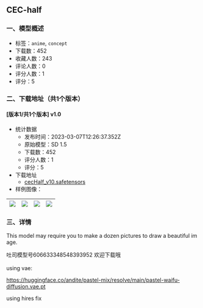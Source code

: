 ## CEC-half
### 一、模型概述

- 标签：`anime`, `concept`
- 下载数：452
- 收藏人数：243
- 评论人数：0
- 评分人数：1
- 评分：5

### 二、下载地址（共1个版本）

#### [版本1/共1个版本] v1.0

- 统计数据
  - 发布时间：2023-03-07T12:26:37.352Z
  - 原始模型：SD 1.5
  - 下载数：452
  - 评分人数：1
  - 评分：5
- 下载地址
  - [cecHalf_v10.safetensors](https://civitai.com/api/download/models/19804)
- 样例图像：

| <img src="https://image.civitai.com/xG1nkqKTMzGDvpLrqFT7WA/81991411-e215-4332-e81a-3af77ed26400/width=450/208495.jpeg" /> | <img src="https://image.civitai.com/xG1nkqKTMzGDvpLrqFT7WA/268227ca-ff0e-4775-60b0-eb74cd45ac00/width=450/208499.jpeg" /> | <img src="https://image.civitai.com/xG1nkqKTMzGDvpLrqFT7WA/189b74c4-c0c6-400c-e7b6-65008113d100/width=450/208498.jpeg" /> | <img src="https://image.civitai.com/xG1nkqKTMzGDvpLrqFT7WA/c3bf9fcd-6e20-4383-0ff0-76640477c600/width=450/208497.jpeg" /> |
| ---- | ---- | ---- | ---- |


### 三、详情
<p>This model may require you to make a dozen pictures to draw a beautiful image.</p><p></p><p>吐司模型号606633348548393952 欢迎下载哦<br /><br />using vae:</p><p><a target="_blank" rel="ugc" href="https://huggingface.co/andite/pastel-mix/resolve/main/pastel-waifu-diffusion.vae.pt￼￼using">https://huggingface.co/andite/pastel-mix/resolve/main/pastel-waifu-diffusion.vae.pt</a></p><p>using hires fix</p>